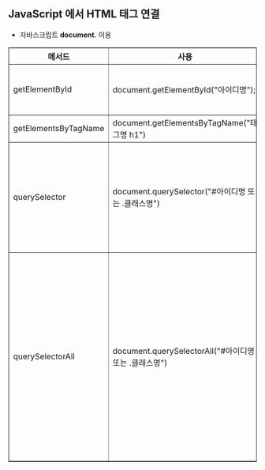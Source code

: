 ## JavaScript 에서 HTML 태그 연결

- 자바스크립트 <b>document.</b> 이용
<table border="1" cellspacing="0">
    <tr>
    <th>메서드</th> <th>사용</th> <th>설명</th>
    </tr>
    <tr>
        <td>getElementById</td>  
        <td>document.getElementById("아이디명");</td>  
        <td>- html의 id="아이디명" 인것을 가져온다. <br>&nbsp;&nbsp;아이디명 앞에 따로 #을 작성하지 않아도 된다.
        </td>
    </tr>
    <tr>
        <td>getElementsByTagName</td>  
        <td>document.getElementsByTagName("태그명 h1")</td>  
        <td>-html 특정 태그를 가지고 오고 싶을때
        </td>
    </tr>
    <tr>
        <td>querySelector</td>
        <td>document.querySelector("#아이디명 또는 .클래스명")</td>
        <td>-id를 가져올때는 "#id명"
        <br>&nbsp;&nbsp;class를 가져올때는 ".class명"
        <br>-.클래스명 태그명 : 부모요소 아래 하위 요소를 가져올때 
        <br>&nbsp;&nbsp;자식이 많을 경우 첫번째 자식만 확인 가능하다.
        </td>
    </tr>
    <tr>
        <td>querySelectorAll</td>
        <td>document.querySelectorAll("#아이디명 또는 .클래스명")</td>
        <td>- 가로안에 있는 [아이디], [클래스] 또는 
        <br>&nbsp;&nbsp;[#아이디명 하위태그], [.클래스명 하위태그] 인 것 
        <br>&nbsp;&nbsp;모두 가지고 오고 싶을때
        <br> - 여러개 가져올때 배열형태로 가져오고 
        <br>&nbsp;&nbsp;인덱스를 통해 특정 태그만 확인할 수 있다.
        <br>- 예시) 
        <br>&nbsp;&nbsp;const test = querySelectorAll(".text li")
        <br>&nbsp;&nbsp;text클래스의 li를 모두 가져올 수 있다.
        <br>&nbsp;&nbsp;test[2] ==> .text 두번째 li
        </td>
    </tr>
</table>
